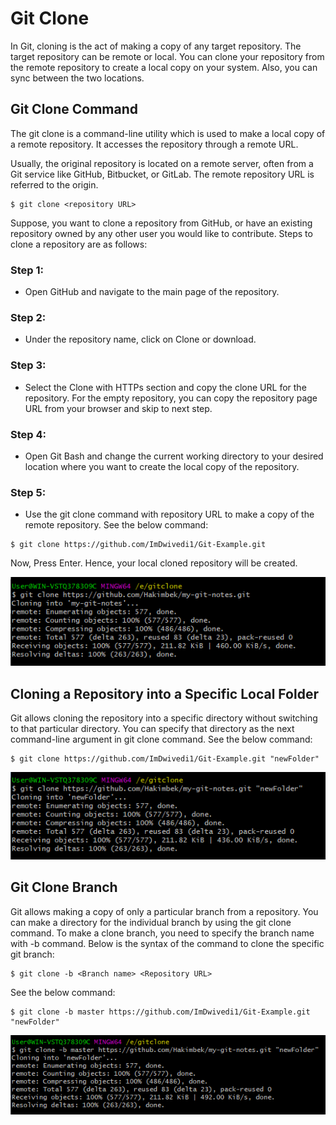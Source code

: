 # Git Clone
In Git, cloning is the act of making a copy of any target repository. The target repository can be remote or local. You can clone your repository from the remote repository to create a local copy on your system. Also, you can sync between the two locations.

## Git Clone Command
The git clone is a command-line utility which is used to make a local copy of a remote repository. It accesses the repository through a remote URL.

Usually, the original repository is located on a remote server, often from a Git service like GitHub, Bitbucket, or GitLab. The remote repository URL is referred to the origin.

```
$ git clone <repository URL>  
```

Suppose, you want to clone a repository from GitHub, or have an existing repository owned by any other user you would like to contribute. Steps to clone a repository are as follows:

### Step 1:
  - Open GitHub and navigate to the main page of the repository.

### Step 2:
  - Under the repository name, click on Clone or download.
### Step 3:
  - Select the Clone with HTTPs section and copy the clone URL for the repository. For the empty repository, you can copy the repository page URL from your browser and skip to next step.
### Step 4:
  - Open Git Bash and change the current working directory to your desired location where you want to create the local copy of the repository.
### Step 5:
  - Use the git clone command with repository URL to make a copy of the remote repository. See the below command:

```
$ git clone https://github.com/ImDwivedi1/Git-Example.git  
```

Now, Press Enter. Hence, your local cloned repository will be created.

![clone](image/clone.png)

## Cloning a Repository into a Specific Local Folder
Git allows cloning the repository into a specific directory without switching to that particular directory. You can specify that directory as the next command-line argument in git clone command. See the below command:

```
$ git clone https://github.com/ImDwivedi1/Git-Example.git "newFolder"  
```

![clone](image/c-newFolder.png)

## Git Clone Branch
Git allows making a copy of only a particular branch from a repository. You can make a directory for the individual branch by using the git clone command. To make a clone branch, you need to specify the branch name with -b command. Below is the syntax of the command to clone the specific git branch:

```
$ git clone -b <Branch name> <Repository URL>  
```
See the below command:

```
$ git clone -b master https://github.com/ImDwivedi1/Git-Example.git "newFolder"  
```

![clone](image/b-clone.png)
